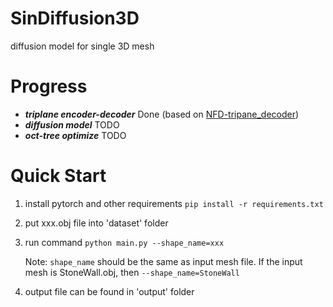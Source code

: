 # SinDiffusion3D
diffusion model for single 3D mesh

# Progress
- ***triplane encoder-decoder*** Done (based on [NFD-tripane_decoder](https://github.com/JRyanShue/NFD/tree/main/nfd/triplane_decoder))
- ***diffusion model*** TODO
- ***oct-tree optimize*** TODO

#  Quick Start
1. install pytorch and other requirements ```pip install -r requirements.txt```
2. put xxx.obj file into 'dataset' folder
3. run command ```python main.py --shape_name=xxx``` 

   Note: ```shape_name``` should be the same as input mesh file. If the input mesh is StoneWall.obj, then ```--shape_name=StoneWall``` 
5. output file can be found in 'output' folder

